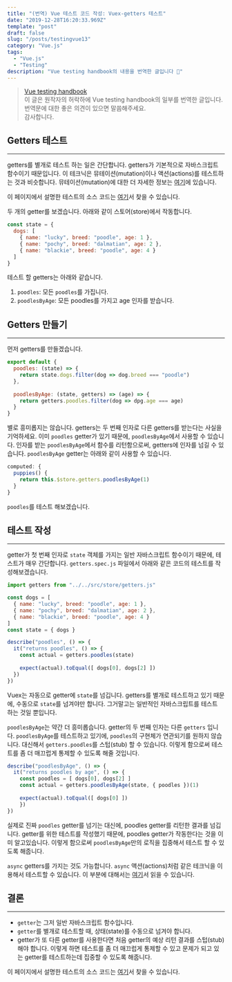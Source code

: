 ```yaml
---
title: "(번역) Vue 테스트 코드 작성: Vuex-getters 테스트"
date: "2019-12-28T16:20:33.969Z"
template: "post"
draft: false
slug: "/posts/testingvue13"
category: "Vue.js"
tags:
  - "Vue.js"
  - "Testing"
description: "Vue testing handbook의 내용을 번역한 글입니다 📖"
---
```


> [Vue testing handbook](https://lmiller1990.github.io/vue-testing-handbook/computed-properties.html#testing-computed-properties) <br>
> 이 글은 원작자의 허락하에 Vue testing handbook의 일부를 번역한 글입니다. <br>
> 번역문에 대한 좋은 의견이 있으면 말씀해주세요. <br>
> 감사합니다.



## Getters 테스트

---

getters를 별개로 테스트 하는 일은 간단합니다. getters가 기본적으로 자바스크립트 함수이기 때문입니다. 이 테크닉은 뮤테이션(mutation)이나 액션(actions)를 테스트하는 것과 비슷합니다. 뮤테이션(mutation)에 대한 더 자세한 정보는 [여기](https://lmiller1990.github.io/vue-testing-handbook/vuex-mutations.html)에 있습니다.

이 페이지에서 설명한 테스트의 소스 코드는 [여기](https://github.com/lmiller1990/vue-testing-handbook/blob/master/demo-app/tests/unit/getters.spec.js)서 찾을 수 있습니다.

두 개의 getter를 보겠습니다. 아래와 같이 스토어(store)에서 작동합니다.

``` js
const state = {
  dogs: [
    { name: "lucky", breed: "poodle", age: 1 },
    { name: "pochy", breed: "dalmatian", age: 2 },
    { name: "blackie", breed: "poodle", age: 4 }
  ]
}
```

테스트 할 getters는 아래와 같습니다.

1. `poodles`: 모든 `poodles`를 가집니다.
2. `poodlesByAge`: 모든 poodles를 가지고 age 인자를 받습니다.



## Getters 만들기

---

먼저 getters를 만들겠습니다.

``` js
export default {
  poodles: (state) => {
    return state.dogs.filter(dog => dog.breed === "poodle")
  },
  
  poodlesByAge: (state, getters) => (age) => {
    return getters.poodles.filter(dog => dpg.age === age)
  }
}
```

별로 흥미롭지는 않습니다. getters는 두 번째 인자로 다른 getters를 받는다는 사실을 기억하세요. 이미 `poodles` getter가 있기 때문에, `poodlesByAge`에서 사용할 수 있습니다. 인자를 받는  `poodlesByAge`에서 함수를 리턴함으로써, getters에 인자를 넘길 수 있습니다. `poodlesByAge` getter는 아래와 같이 사용할 수 있습니다.

``` js
computed: {
  puppies() {
    return this.$store.getters.poodlesByAge(1)
  }
}
```

`poodles`를 테스트 해보겠습니다.



## 테스트 작성

---

getter가 첫 번째 인자로  `state` 객체를 가지는 일반 자바스크립트 함수이기 때문에, 테스트가 매우 간단합니다. `getters.spec.js` 파일에서 아래와 같은 코드의 테스트를 작성해보겠습니다.

``` js
import getters from "../../src/store/getters.js"

const dogs = [
  { name: "lucky", breed: "poodle", age: 1 },
  { name: "pochy", breed: "dalmatian", age: 2 },
  { name: "blackie", breed: "poodle", age: 4 }
]
const state = { dogs }

describe("poodles", () => {
  it("returns poodles", () => {
    const actual = getters.poodles(state)
    
    expect(actual).toEqual([ dogs[0], dogs[2] ])
  })
})
```

Vuex는 자동으로 getter에 `state`를 넘깁니다. getters를 별개로 테스트하고 있기 때문에, 수동으로 `state`를 넘겨야만 합니다. 그거말고는 일반적인 자바스크립트를 테스트 하는 것일 뿐입니다.

`poodlesByAge`는 약간 더 흥미롭습니다. getter의 두 번째 인자는 다른 `getters` 입니다. `poodlesByAge`를 테스트하고 있기에, `poodles`의 구현체가 연관되기를 원하지 않습니다. 대신해서 `getters.poodles`를 스텁(stub) 할 수 있습니다. 이렇게 함으로써 테스트를 좀 더 매끄럽게 통제할 수 있도록 해줄 것입니다.

``` js
describe("poodlesByAge", () => {
  it("returns poodles by age", () => {
    const poodles = [ dogs[0], dogs[2] ]
    const actual = getters.poodlesByAge(state, { poodles })(1)
    
    expect(actual).toEqual([ dogs[0] ])
	})
})
```

실제로 진짜 `poodles` getter를 넘기는 대신에, poodles getter를 리턴한 결과를 넘깁니다. getter를 위한 테스트를 작성했기 때문에, poodles getter가 작동한다는 것을 이미 알고있습니다. 이렇게 함으로써  `poodlesByAge`만의 로직을 집중해서 테스트 할 수 있도록 해줍니다.

`async` getters를 가지는 것도 가능합니다. `async` 액션(actions)처럼 같은 테크닉을 이용해서 테스트할 수 있습니다. 이 부분에 대해서는 [여기](https://lmiller1990.github.io/vue-testing-handbook/vuex-actions.html)서 읽을 수 있습니다.

## 결론

---

- `getter`는 그저 일반 자바스크립트 함수입니다.
- `getter`를 별개로 테스트할 때, 상태(state)를 수동으로 넘겨야 합니다.
- getter가 또 다른 getter를 사용한다면 처음 getter의 예상 리턴 결과를 스텁(stub) 해야 합니다. 이렇게 하면 테스트를 좀 더 매끄럽게 통제할 수 있고 문제가 되고 있는 getter를 테스트하는데 집중할 수 있도록 해줍니다.

이 페이지에서 설명한 테스트의 소스 코드는 [여기](https://github.com/lmiller1990/vue-testing-handbook/blob/master/demo-app/tests/unit/getters.spec.js)서 찾을 수 있습니다.







